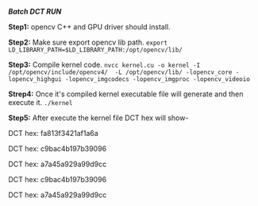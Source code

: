 ***Batch DCT RUN***

**Step1:** opencv C++ and GPU driver should install.

**Step2:** Make sure export opencv lib path. ` export LD_LIBRARY_PATH=$LD_LIBRARY_PATH:/opt/opencv/lib/ `

**Step3:** Compile kernel code. `nvcc kernel.cu -o kernel -I /opt/opencv/include/opencv4/  -L /opt/opencv/lib/ -lopencv_core -lopencv_highgui -lopencv_imgcodecs -lopencv_imgproc -lopencv_videoio `

**Strep4:** Once it's compiled kernel executable file will generate and then execute it. `./kernel`

**Step5:** After execute the kernel file DCT hex will show- 

DCT hex: fa813f3421af1a6a

DCT hex: c9bac4b197b39096

DCT hex: a7a45a929a99d9cc

DCT hex: c9bac4b197b39096

DCT hex: a7a45a929a99d9cc